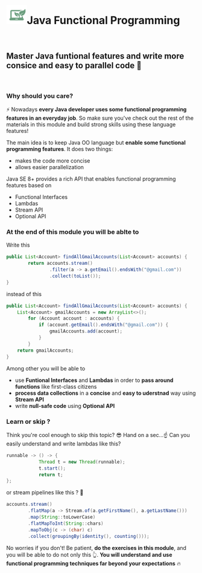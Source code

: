 # <img src="https://raw.githubusercontent.com/bobocode-projects/resources/master/image/logo_transparent_background.png" height=50/>Java Functional Programming 
&nbsp;
## Master Java funtional features and write more consice and easy to parallel code 💪
&nbsp;

### Why should you care?
⚡️ Nowadays **every Java developer uses some functional programming features in an everyday job**. So make sure you've 
check out the rest of the materials in this module and build strong skills using these language features! 

The main idea is to keep Java OO language but **enable some functional programming features**. It does two things:
* makes the code more concise
* allows easier parallelization

Java SE 8+ provides a rich API that enables functional programming features based on
* Functional Interfaces
* Lambdas
* Stream API
* Optional API

### At the end of this module you will be ablte to
Write this
```java
public List<Account> findAllGmailAccounts(List<Account> accounts) {
        return accounts.stream()
                .filter(a -> a.getEmail().endsWith("@gmail.com"))
                .collect(toList());
}
```
instead of this
```java
public List<Account> findAllGmailAccounts(List<Account> accounts) {
    List<Account> gmailAccounts = new ArrayList<>();
        for (Account account : accounts) {
            if (account.getEmail().endsWith("@gmail.com")) {
                gmailAccounts.add(account);
            }
        }
    return gmailAccounts;
}
```
Among other you will be able to
* use **Funtional Interfaces** and **Lambdas** in order to **pass around functions** like first-class citizens
* **process data collections** in a **concise** and **easy to uderstnad** way using **Stream API**
* write **null-safe code** using **Optional API**

### Learn or skip ? 
Think you're cool enough to skip this topic? 😎 Hand on a sec...☝️ Can you easily understand and write lambdas like this?
```java
runnable -> () -> {
            Thread t = new Thread(runnable);
            t.start();
            return t;
};
```
or stream pipelines like this ? 🧐
```java
accounts.stream()
        .flatMap(a -> Stream.of(a.getFirstName(), a.getLastName()))
        .map(String::toLowerCase)
        .flatMapToInt(String::chars)
        .mapToObj(c -> (char) c)
        .collect(groupingBy(identity(), counting()));
```
No worries if you don't! Be patient, **do the exercises in this module**, and you will be able to do not only this 👆.
**You will understand and use functional programming techniques far beyond your expectations** 🔥
